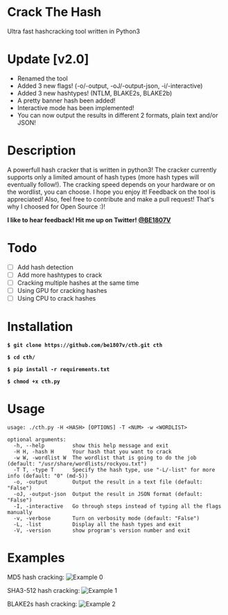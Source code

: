 # Crack The Hash
Ultra fast hashcracking tool written in Python3

# Update [v2.0]
- Renamed the tool
- Added 3 new flags! (-o/-output, -oJ/-output-json, -i/-interactive)
- Added 3 new hashtypes! (NTLM, BLAKE2s, BLAKE2b)
- A pretty banner hash been added!
- Interactive mode has been implemented!
- You can now output the results in different 2 formats, plain text and/or JSON!

# Description
A powerfull hash cracker that is written in python3! The cracker currently supports only a limited amount of hash types (more hash types will eventually follow!). The cracking speed depends on your hardware or on the wordlist, you can choose. I hope you enjoy it! Feedback on the tool is appreciated! Also, feel free to contribute and make a pull request! That's why I choosed for Open Source :)!

**I like to hear feedback! Hit me up on Twitter! [@BE1807V](https://twitter.com/be1807v)**

# Todo
- [ ] Add hash detection
- [ ] Add more hashtypes to crack
- [ ] Cracking multiple hashes at the same time
- [ ] Using GPU for cracking hashes
- [ ] Using CPU to crack hashes

# Installation
**`$ git clone https://github.com/be1807v/cth.git cth`**

**`$ cd cth/`**

**`$ pip install -r requirements.txt`**

**`$ chmod +x cth.py`**

# Usage

```
usage: ./cth.py -H <HASH> [OPTIONS] -T <NUM> -w <WORDLIST>

optional arguments:
  -h, --help         show this help message and exit
  -H H, -hash H      Your hash that you want to crack
  -w W, -wordlist W  The wordlist that is going to do the job (default: "/usr/share/wordlists/rockyou.txt")
  -T T, -type T      Specify the hash type, use "-L/-list" for more info (default: "0" (md-5))
  -o, -output        Output the result in a text file (default: "False")
  -oJ, -output-json  Output the result in JSON format (default: "False")
  -I, -interactive   Go through steps instead of typing all the flags manually
  -v, -verbose       Turn on verbosity mode (default: "False")
  -L, -list          Display all the hash types and exit
  -V, -version       show program's version number and exit

```

# Examples
MD5 hash cracking:
![Example 0](https://github.com/be1807v/cth/blob/master/examples/example.png)

SHA3-512 hash cracking:
![Example 1](https://github.com/be1807v/cth/blob/master/examples/example-1.png)

BLAKE2s hash cracking:
![Example 2](https://github.com/be1807v/cth/blob/master/examples/example-2.png)
